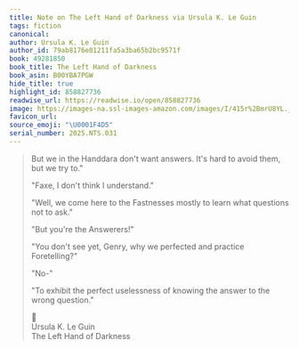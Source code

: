 ```yaml
---
title: Note on The Left Hand of Darkness via Ursula K. Le Guin
tags: fiction
canonical:
author: Ursula K. Le Guin
author_id: 79ab8176e01211fa5a3ba65b2bc9571f
book: 49281850
book_title: The Left Hand of Darkness
book_asin: B00YBA7PGW
hide_title: true
highlight_id: 858827736
readwise_url: https://readwise.io/open/858827736
image: https://images-na.ssl-images-amazon.com/images/I/415r%2BmrU8YL._SL200_.jpg
favicon_url:
source_emoji: "\U0001F4D5"
serial_number: 2025.NTS.031
---
```

> But we in the Handdara don't want answers. It's hard to avoid them, but we try to."
> 
> "Faxe, I don't think I understand."
> 
> "Well, we come here to the Fastnesses mostly to learn what questions not to ask."
> 
> "But you're the Answerers!"
> 
> "You don't see yet, Genry, why we perfected and practice Foretelling?"
> 
> "No-"
> 
> "To exhibit the perfect uselessness of knowing the answer to the wrong question."
> <div class="quoteback-footer"><div class="quoteback-avatar"><span class="mini-emoji"> 📕</span></div><div class="quoteback-metadata"><div class="metadata-inner"><span style="display:none">FROM:</span><div aria-label="Ursula K. Le Guin" class="quoteback-author"> Ursula K. Le Guin</div><div aria-label="The Left Hand of Darkness" class="quoteback-title"> The Left Hand of Darkness</div></div></div></div>